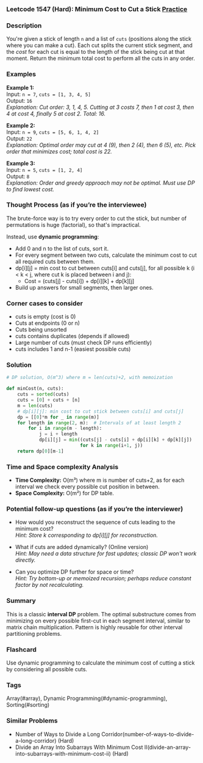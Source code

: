 ### Leetcode 1547 (Hard): Minimum Cost to Cut a Stick [Practice](https://leetcode.com/problems/minimum-cost-to-cut-a-stick)

### Description  
You're given a stick of length `n` and a list of `cuts` (positions along the stick where you can make a cut). Each cut splits the current stick segment, and the *cost* for each cut is equal to the length of the stick being cut at that moment. Return the minimum total cost to perform all the cuts in any order.

### Examples  

**Example 1:**  
Input: `n = 7`, `cuts = [1, 3, 4, 5]`  
Output: `16`  
*Explanation: Cut order: 3, 1, 4, 5. Cutting at 3 costs 7, then 1 at cost 3, then 4 at cost 4, finally 5 at cost 2. Total: 16.*

**Example 2:**  
Input: `n = 9`, `cuts = [5, 6, 1, 4, 2]`  
Output: `22`  
*Explanation: Optimal order may cut at 4 (9), then 2 (4), then 6 (5), etc. Pick order that minimizes cost; total cost is 22.*

**Example 3:**  
Input: `n = 5`, `cuts = [1, 2, 4]`  
Output: `8`  
*Explanation: Order and greedy approach may not be optimal. Must use DP to find lowest cost.*

### Thought Process (as if you’re the interviewee)  
The brute-force way is to try every order to cut the stick, but number of permutations is huge (factorial), so that's impractical.

Instead, use **dynamic programming**: 
- Add 0 and n to the list of cuts, sort it.
- For every segment between two cuts, calculate the minimum cost to cut all required cuts between them.
- dp[i][j] = min cost to cut between cuts[i] and cuts[j], for all possible k (i < k < j, where cut k is placed between i and j):
  - Cost = (cuts[j] - cuts[i]) + dp[i][k] + dp[k][j]
- Build up answers for small segments, then larger ones.

### Corner cases to consider  
- cuts is empty (cost is 0)
- Cuts at endpoints (0 or n)
- Cuts being unsorted
- cuts contains duplicates (depends if allowed)
- Large number of cuts (must check DP runs efficiently)
- cuts includes 1 and n-1 (easiest possible cuts)

### Solution

```python
# DP solution, O(m^3) where m = len(cuts)+2, with memoization

def minCost(n, cuts):
    cuts = sorted(cuts)
    cuts = [0] + cuts + [n]
    m = len(cuts)
    # dp[i][j]: min cost to cut stick between cuts[i] and cuts[j]
    dp = [[0]*m for _ in range(m)]
    for length in range(2, m):  # Intervals of at least length 2
        for i in range(m - length):
            j = i + length
            dp[i][j] = min((cuts[j] - cuts[i] + dp[i][k] + dp[k][j])
                           for k in range(i+1, j))
    return dp[0][m-1]
```

### Time and Space complexity Analysis  
- **Time Complexity:** O(m³) where m is number of cuts+2, as for each interval we check every possible cut position in between.
- **Space Complexity:** O(m²) for DP table.

### Potential follow-up questions (as if you’re the interviewer)  

- How would you reconstruct the sequence of cuts leading to the minimum cost?  
  *Hint: Store k corresponding to dp[i][j] for reconstruction.*

- What if cuts are added dynamically? (Online version)  
  *Hint: May need a data structure for fast updates; classic DP won't work directly.*

- Can you optimize DP further for space or time?  
  *Hint: Try bottom-up or memoized recursion; perhaps reduce constant factor by not recalculating.*

### Summary
This is a classic **interval DP** problem. The optimal substructure comes from minimizing on every possible first-cut in each segment interval, similar to matrix chain multiplication. Pattern is highly reusable for other interval partitioning problems.


### Flashcard
Use dynamic programming to calculate the minimum cost of cutting a stick by considering all possible cuts.

### Tags
Array(#array), Dynamic Programming(#dynamic-programming), Sorting(#sorting)

### Similar Problems
- Number of Ways to Divide a Long Corridor(number-of-ways-to-divide-a-long-corridor) (Hard)
- Divide an Array Into Subarrays With Minimum Cost II(divide-an-array-into-subarrays-with-minimum-cost-ii) (Hard)